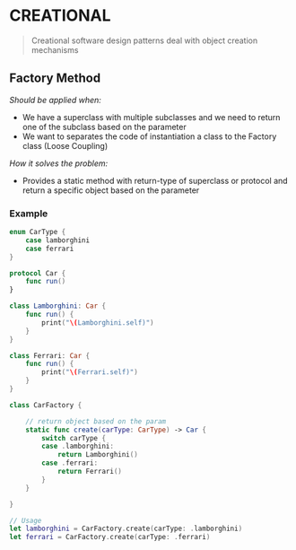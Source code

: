 # CREATIONAL
> Creational software design patterns deal with object creation mechanisms
## Factory Method
*Should be applied when:*
* We have a superclass with multiple subclasses and we need to return one of the subclass based on the parameter
* We want to separates the code of instantiation a class to the Factory class (Loose Coupling)

*How it solves the problem:*
* Provides a static method with return-type of superclass or protocol and return a specific object based on the parameter

### Example
```swift
enum CarType {
	case lamborghini
	case ferrari
}

protocol Car {
	func run()
}

class Lamborghini: Car {
	func run() {
		print("\(Lamborghini.self)")
	}
}

class Ferrari: Car {
	func run() {
		print("\(Ferrari.self)")
	}
}

class CarFactory {

	// return object based on the param
	static func create(carType: CarType) -> Car {
		switch carType {
		case .lamborghini:
			return Lamborghini()
		case .ferrari:
			return Ferrari()
		}
	}

}

// Usage
let lamborghini = CarFactory.create(carType: .lamborghini)
let ferrari = CarFactory.create(carType: .ferrari)
```
